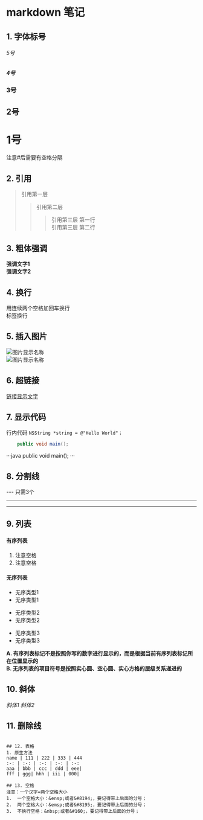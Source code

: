 # markdown 笔记

## 1. 字体标号
###### 5号
##### 4号
### 3号
## 2号
# 1号
注意#后需要有空格分隔

## 2. 引用
> 引用第一层
>> 引用第二层
>>> 引用第三层 第一行  
>>> 引用第三层 第二行

## 3. 粗体强调
**强调文字1**  
__强调文字2__

## 4. 换行
用连续两个空格加回车换行
<br>标签换行

## 5. 插入图片
![图片显示名称](本地文件名)  
![图片显示名称](网络文件地址)

## 6. 超链接
[链接显示文字](超链接地址)

## 7. 显示代码
行内代码
`NSString *string = @"Hello World"；`

~~~java
    public void main();
~~~
···java
    public void main();
···

## 8. 分割线
--- 只需3个
***
* * *

## 9.  列表
#### 有序列表
1. 注意空格
2. 注意空格

#### 无序列表
- 无序类型1
- 无序类型1

* 无序类型2
* 无序类型2

+ 无序类型3
+ 无序类型3

**A. 有序列表标记不是按照你写的数字进行显示的，而是根据当前有序列表标记所在位置显示的  
B. 无序列表的项目符号是按照实心圆、空心圆、实心方格的层级关系递进的**

## 10. 斜体
*斜体1*
_斜体2_

## 11. 删除线
~~~删除线~~~  

## 12. 表格
1. 原生方法
name | 111 | 222 | 333 | 444
:-: | :-: | :-: | :-: | :-:
aaa | bbb | ccc | ddd | eee|
fff | ggg| hhh | iii | 000|

## 13. 空格
注意：一个汉字=两个空格大小
1.	一个空格大小：&ensp;或者&#8194;，要记得带上后面的分号；
2.	两个空格大小：&emsp;或者&#8195;，要记得带上后面的分号；
3.	不换行空格：&nbsp;或者&#160;，要记得带上后面的分号；
